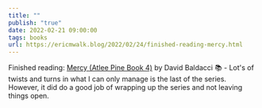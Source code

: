 ```yaml
---
title: ""
publish: "true"
date: 2022-02-21 09:00:00
tags: books
url: https://ericmwalk.blog/2022/02/24/finished-reading-mercy.html
---
```


Finished reading: [Mercy (Atlee Pine Book 4)](https://micro.blog/books/9781538719695) by David Baldacci 📚 - Lot's of twists and turns in what I can only manage is the last of the series. However, it did do a good job of wrapping up the series and not leaving things open.